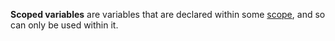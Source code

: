 **Scoped variables** are variables that are declared within some [scope](#Scopes), and so can only be used within it.
